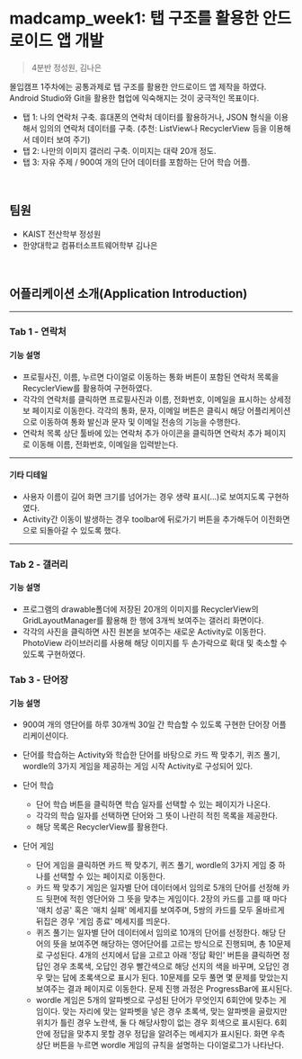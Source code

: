 # madcamp_week1: 탭 구조를 활용한 안드로이드 앱 개발
> 4분반 정성원, 김나은

몰입캠프 1주차에는 공통과제로 탭 구조를 활용한 안드로이드 앱 제작을 하였다.
Android Studio와 Git을 활용한 협업에 익숙해지는 것이 궁극적인 목표이다.
* 탭 1: 나의 연락처 구축. 휴대폰의 연락처 데이터를 활용하거나, JSON 형식을 이용해서 임의의 연락처 데이터를 구축. (추천: ListView나 RecyclerView 등을 이용해서 데이터 보여 주기)
* 탭 2: 나만의 이미지 갤러리 구축. 이미지는 대략 20개 정도.
* 탭 3: 자유 주제 / 900여 개의 단어 데이터를 포함하는 단어 학습 어플.

<br/>

## 팀원

* KAIST 전산학부 정성원
* 한양대학교 컴퓨터소프트웨어학부 김나은


<br/>

## 어플리케이션 소개(Application Introduction)
***

### Tab 1 - 연락처
#### 기능 설명
- 프로필사진, 이름, 누르면 다이얼로 이동하는 통화 버튼이 포함된 연락처 목록을 RecyclerView를 활용하여 구현하였다.
- 각각의 연락처를 클릭하면 프로필사진과 이름, 전화번호, 이메일을 표시하는 상세정보 페이지로 이동한다. 각각의 통화, 문자, 이메일 버튼은 클릭시 해당 어플리케이션으로 이동하여 통화 발신과 문자 및 이메일 전송의 기능을 수행한다.
- 연락처 목록 상단 툴바에 있는 연락처 추가 아이콘을 클릭하면 연락처 추가 페이지로 이동해 이름, 전화번호, 이메일을 입력받는다.
***

#### 기타 디테일
- 사용자 이름이 길어 화면 크기를 넘어가는 경우 생략 표시(...)로 보여지도록 구현하였다.
- Activity간 이동이 발생하는 경우 toolbar에 뒤로가기 버튼을 추가해두어 이전화면으로 되돌아갈 수 있도록 했다.
***

### Tab 2 - 갤러리
#### 기능 설명
- 프로그램의 drawable폴더에 저장된 20개의 이미지를 RecyclerView의 GridLayoutManager를 활용해 한 행에 3개씩 보여주는 갤러리 화면이다.
- 각각의 사진을 클릭하면 사진 원본을 보여주는 새로운 Activity로 이동한다. PhotoView 라이브러리를 사용해 해당 이미지를 두 손가락으로 확대 및 축소할 수 있도록 구현하였다.

### Tab 3 - 단어장
#### 기능 설명
- 900여 개의 영단어를 하루 30개씩 30일 간 학습할 수 있도록 구현한 단어장 어플리케이션이다.
- 단어를 학습하는 Activity와 학습한 단어를 바탕으로 카드 짝 맞추기, 퀴즈 풀기, wordle의 3가지 게임을 제공하는 게임 시작 Activity로 구성되어 있다.
- 단어 학습
  - 단어 학습 버튼을 클릭하면 학습 일자를 선택할 수 있는 페이지가 나온다.
  - 각각의 학습 일자를 선택하면 단어와 그 뜻이 나란히 적힌 목록을 제공한다.
  - 해당 목록은 RecyclerView를 활용한다.
 
- 단어 게임
  - 단어 게임을 클릭하면 카드 짝 맞추기, 퀴즈 풀기, wordle의 3가지 게임 중 하나를 선택할 수 있는 페이지로 이동한다.
  - 카드 짝 맞추기 게임은 일자별 단어 데이터에서 임의로 5개의 단어를 선정해 카드 뒷편에 적힌 영단어와 그 뜻을 맞추는 게임이다. 2장의 카드를 고를 때 마다 '매치 성공' 혹은 '매치 실패' 메세지를 보여주며, 5쌍의 카드를 모두 올바르게 뒤집은 경우 '게임 종료' 메세지를 띄운다.
  - 퀴즈 풀기는 일자별 단어 데이터에서 임의로 10개의 단어를 선정한다. 해당 단어의 뜻을 보여주면 해당하는 영어단어를 고르는 방식으로 진행되며, 총 10문제로 구성된다. 4개의 선지에서 답을 고르고 아래 '정답 확인' 버튼을 클릭하면 정답인 경우 초록색, 오답인 경우 빨간색으로 해당 선지의 색을 바꾸며, 오답인 경우 맞는 답에 초록색으로 표시가 된다. 10문제를 모두 풀면 몇 문제를 맞았는지 보여주는 결과 페이지로 이동한다. 문제 진행 과정은 ProgressBar에 표시된다.
  - wordle 게임은 5개의 알파벳으로 구성된 단어가 무엇인지 6회안에 맞추는 게임이다. 맞는 자리에 맞는 알파벳을 넣은 경우 초록색, 맞는 알파벳을 골랐지만 위치가 틀린 경우 노란색, 둘 다 해당사항이 없는 경우 회색으로 표시된다. 6회 안에 정답을 맞추지 못할 경우 정답을 알려주는 메세지가 표시된다. 화면 우측 상단 버튼을 누르면 wordle 게임의 규칙을 설명하는 다이얼로그가 나타난다.

  
